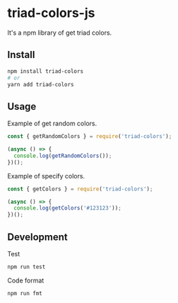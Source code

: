 # triad-colors-js

It's a npm library of get triad colors.

## Install

```bash
npm install triad-colors
# or
yarn add triad-colors
```

## Usage

Example of get random colors.

```javascript
const { getRandomColors } = require('triad-colors');

(async () => {
  console.log(getRandomColors());
})();
```

Example of specify colors.

```javascript
const { getColors } = require('triad-colors');

(async () => {
  console.log(getColors('#123123'));
})();
```

## Development

Test

```bash
npm run test
```

Code format

```bash
npm run fmt
```
